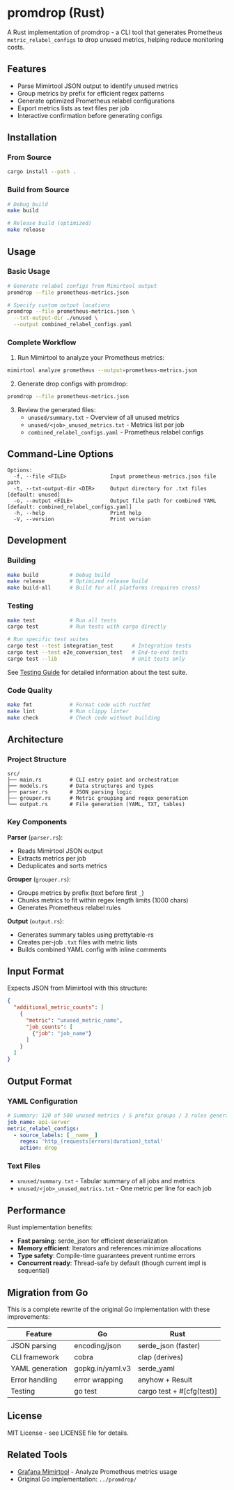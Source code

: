 # promdrop (Rust)

A Rust implementation of promdrop - a CLI tool that generates Prometheus `metric_relabel_configs` to drop unused metrics, helping reduce monitoring costs.

## Features

- Parse Mimirtool JSON output to identify unused metrics
- Group metrics by prefix for efficient regex patterns
- Generate optimized Prometheus relabel configurations
- Export metrics lists as text files per job
- Interactive confirmation before generating configs

## Installation

### From Source

```bash
cargo install --path .
```

### Build from Source

```bash
# Debug build
make build

# Release build (optimized)
make release
```

## Usage

### Basic Usage

```bash
# Generate relabel configs from Mimirtool output
promdrop --file prometheus-metrics.json

# Specify custom output locations
promdrop --file prometheus-metrics.json \
  --txt-output-dir ./unused \
  --output combined_relabel_configs.yaml
```

### Complete Workflow

1. Run Mimirtool to analyze your Prometheus metrics:

```bash
mimirtool analyze prometheus --output=prometheus-metrics.json
```

2. Generate drop configs with promdrop:

```bash
promdrop --file prometheus-metrics.json
```

3. Review the generated files:
   - `unused/summary.txt` - Overview of all unused metrics
   - `unused/<job>_unused_metrics.txt` - Metrics list per job
   - `combined_relabel_configs.yaml` - Prometheus relabel configs

## Command-Line Options

```
Options:
  -f, --file <FILE>              Input prometheus-metrics.json file path
  -t, --txt-output-dir <DIR>     Output directory for .txt files [default: unused]
  -o, --output <FILE>            Output file path for combined YAML [default: combined_relabel_configs.yaml]
  -h, --help                     Print help
  -V, --version                  Print version
```

## Development

### Building

```bash
make build          # Debug build
make release        # Optimized release build
make build-all      # Build for all platforms (requires cross)
```

### Testing

```bash
make test           # Run all tests
cargo test          # Run tests with cargo directly

# Run specific test suites
cargo test --test integration_test      # Integration tests
cargo test --test e2e_conversion_test   # End-to-end tests
cargo test --lib                        # Unit tests only
```

See [Testing Guide](docs/testing.md) for detailed information about the test suite.

### Code Quality

```bash
make fmt            # Format code with rustfmt
make lint           # Run clippy linter
make check          # Check code without building
```

## Architecture

### Project Structure

```
src/
├── main.rs         # CLI entry point and orchestration
├── models.rs       # Data structures and types
├── parser.rs       # JSON parsing logic
├── grouper.rs      # Metric grouping and regex generation
└── output.rs       # File generation (YAML, TXT, tables)
```

### Key Components

**Parser** (`parser.rs`):
- Reads Mimirtool JSON output
- Extracts metrics per job
- Deduplicates and sorts metrics

**Grouper** (`grouper.rs`):
- Groups metrics by prefix (text before first `_`)
- Chunks metrics to fit within regex length limits (1000 chars)
- Generates Prometheus relabel rules

**Output** (`output.rs`):
- Generates summary tables using prettytable-rs
- Creates per-job `.txt` files with metric lists
- Builds combined YAML config with inline comments

## Input Format

Expects JSON from Mimirtool with this structure:

```json
{
  "additional_metric_counts": [
    {
      "metric": "unused_metric_name",
      "job_counts": [
        {"job": "job_name"}
      ]
    }
  ]
}
```

## Output Format

### YAML Configuration

```yaml
# Summary: 120 of 500 unused metrics / 5 prefix groups / 3 rules generated
job_name: api-server
metric_relabel_configs:
  - source_labels: [__name__]
    regex: 'http_(requests|errors|duration)_total'
    action: drop
```

### Text Files

- `unused/summary.txt` - Tabular summary of all jobs and metrics
- `unused/<job>_unused_metrics.txt` - One metric per line for each job

## Performance

Rust implementation benefits:
- **Fast parsing**: serde_json for efficient deserialization
- **Memory efficient**: Iterators and references minimize allocations
- **Type safety**: Compile-time guarantees prevent runtime errors
- **Concurrent ready**: Thread-safe by default (though current impl is sequential)

## Migration from Go

This is a complete rewrite of the original Go implementation with these improvements:

| Feature | Go | Rust |
|---------|----|----- |
| JSON parsing | encoding/json | serde_json (faster) |
| CLI framework | cobra | clap (derives) |
| YAML generation | gopkg.in/yaml.v3 | serde_yaml |
| Error handling | error wrapping | anyhow + Result |
| Testing | go test | cargo test + #[cfg(test)] |

## License

MIT License - see LICENSE file for details.

## Related Tools

- [Grafana Mimirtool](https://grafana.com/docs/mimir/latest/manage/tools/mimirtool/) - Analyze Prometheus metrics usage
- Original Go implementation: `../promdrop/`

